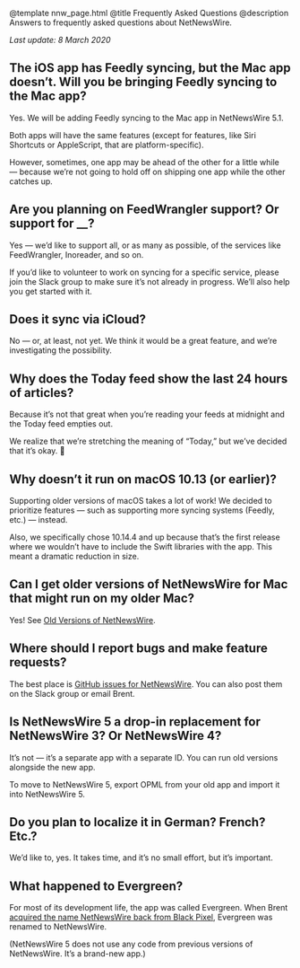 @template nnw_page.html
@title Frequently Asked Questions
@description Answers to frequently asked questions about NetNewsWire.

*Last update: 8 March 2020*

## The iOS app has Feedly syncing, but the Mac app doesn’t. Will you be bringing Feedly syncing to the Mac app?

Yes. We will be adding Feedly syncing to the Mac app in NetNewsWire 5.1.

Both apps will have the same features (except for features, like Siri Shortcuts or AppleScript, that are platform-specific).

However, sometimes, one app may be ahead of the other for a little while — because we’re not going to hold off on shipping one app while the other catches up.

## Are you planning on FeedWrangler support? Or support for <strong>__</strong>?

Yes — we’d like to support all, or as many as possible, of the services like FeedWrangler, Inoreader, and so on.

If you’d like to volunteer to work on syncing for a specific service, please join the Slack group to make sure it’s not already in progress. We’ll also help you get started with it.

## Does it sync via iCloud?

No — or, at least, not yet. We think it would be a great feature, and we’re investigating the possibility.

## Why does the Today feed show the last 24 hours of articles?

Because it’s not that great when you’re reading your feeds at midnight and the Today feed empties out.

We realize that we’re stretching the meaning of “Today,” but we’ve decided that it’s okay. 🐣

## Why doesn’t it run on macOS 10.13 (or earlier)?

Supporting older versions of macOS takes a lot of work! We decided to prioritize features — such as supporting more syncing systems (Feedly, etc.) — instead.

Also, we specifically chose 10.14.4 and up because that’s the first release where we wouldn’t have to include the Swift libraries with the app. This meant a dramatic reduction in size.

## Can I get older versions of NetNewsWire for Mac that might run on my older Mac?

Yes! See [Old Versions of NetNewsWire](old-versions).

## Where should I report bugs and make feature requests?

The best place is <a href="https://github.com/ranchero-software/NetNewsWire/issues">GitHub issues for NetNewsWire</a>. You can also post them on the Slack group or email Brent.

## Is NetNewsWire 5 a drop-in replacement for NetNewsWire 3? Or NetNewsWire 4?

It’s not — it’s a separate app with a separate ID. You can run old versions alongside the new app.

To move to NetNewsWire 5, export OPML from your old app and import it into NetNewsWire 5.

## Do you plan to localize it in German? French? Etc.?

We’d like to, yes. It takes time, and it’s no small effort, but it’s important.

## What happened to Evergreen?

For most of its development life, the app was called Evergreen. When Brent <a href="https://inessential.com/2018/08/31/netnewswire_comes_home">acquired the name NetNewsWire back from Black Pixel</a>, Evergreen was renamed to NetNewsWire.

(NetNewsWire 5 does not use any code from previous versions of NetNewsWire. It’s a brand-new app.)

